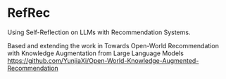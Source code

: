 # RefRec

Using Self-Reflection on LLMs with Recommendation Systems.

Based and extending the work in Towards Open-World Recommendation with Knowledge Augmentation from Large Language Models
https://github.com/YunjiaXi/Open-World-Knowledge-Augmented-Recommendation



